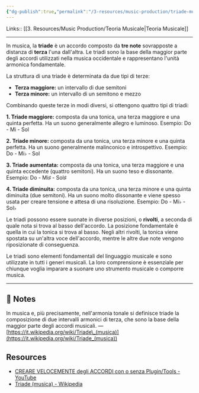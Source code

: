 ```yaml
---
{"dg-publish":true,"permalink":"/3-resources/music-production/triade-musica/"}
---
```


Links:: [[3. Resources/Music Production/Teoria Musicale\|Teoria Musicale]]

---
In musica, la **triade** è un accordo composto da **tre note** sovrapposte a distanza di **terza** l'una dall'altra. Le triadi sono la base della maggior parte degli accordi utilizzati nella musica occidentale e rappresentano l'unità armonica fondamentale.

La struttura di una triade è determinata da due tipi di terze:

- **Terza maggiore:** un intervallo di due semitoni
- **Terza minore:** un intervallo di un semitono e mezzo

Combinando queste terze in modi diversi, si ottengono quattro tipi di triadi:

**1. Triade maggiore:** composta da una tonica, una terza maggiore e una quinta perfetta. Ha un suono generalmente allegro e luminoso. Esempio: Do - Mi - Sol

**2. Triade minore:** composta da una tonica, una terza minore e una quinta perfetta. Ha un suono generalmente malinconico e introspettivo. Esempio: Do - Mi♭ - Sol

**3. Triade aumentata:** composta da una tonica, una terza maggiore e una quinta eccedente (quattro semitoni). Ha un suono teso e dissonante. Esempio: Do - Mi♯ - Sol♯

**4. Triade diminuita:** composta da una tonica, una terza minore e una quinta diminuita (due semitoni). Ha un suono molto dissonante e viene spesso usata per creare tensione e attesa di una risoluzione. Esempio: Do - Mi♭ - Sol♭

Le triadi possono essere suonate in diverse posizioni, o **rivolti**, a seconda di quale nota si trova al basso dell'accordo. La posizione fondamentale è quella in cui la tonica si trova al basso. Negli altri rivolti, la tonica viene spostata su un'altra voce dell'accordo, mentre le altre due note vengono riposizionate di conseguenza.

Le triadi sono elementi fondamentali del linguaggio musicale e sono utilizzate in tutti i generi musicali. La loro comprensione è essenziale per chiunque voglia imparare a suonare uno strumento musicale o comporre musica.






---
## 📝 Notes

In musica e, più precisamente, nell'armonia tonale si definisce triade la composizione di due intervalli armonici di terza, che sono la base della maggior parte degli accordi musicali. — [https://it.wikipedia.org/wiki/Triade\_(musica)](https://it.wikipedia.org/wiki/Triade_(musica))



## Resources

- [CREARE VELOCEMENTE degli ACCORDI con o senza Plugin/Tools - YouTube](https://youtu.be/5wHqmeDUGYA?si=KbII624-rP6Yhm1r)
- [Triade (musica) - Wikipedia](https://it.wikipedia.org/wiki/Triade_(musica))
